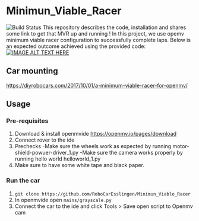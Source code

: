 # Minimun_Viable_Racer
![Build Status](https://diyrobocars.com/wp-content/uploads/2017/10/IMG_20180421_223306-768x671.jpg)
This repository describes the code, installation and shares some link to get that MVR up and running !
In this project, we use opemv minimum viable racer configuration to successfully complete laps. Below is an expected outcome achieved using the provided code:
[![IMAGE ALT TEXT HERE](http://img.youtube.com/vi/UrLFH2urBUM/0.jpg)](http://www.youtube.com/watch?v=UrLFH2urBUM)
## Car mounting
https://diyrobocars.com/2017/10/01/a-minimum-viable-racer-for-openmv/
## Usage 
### Pre-requisites
1. Download & install openmvide
    https://openmv.io/pages/download
2. Connect rover to the ide
3. Prechecks
-Make sure the wheels work as expected by running motor-shield-powuer-driver_1.py
-Make sure the camera works properly by running hello world helloworld_1.py
4. Make sure to have some white tape and black paper.
### Run the car
1. `git clone https://github.com/RoboCarEsslingen/Minimun_Viable_Racer`
2. In openmvide open `mains/grayscale.py` 
3. Connect the car to the ide and click Tools > Save open script to Openmv cam

